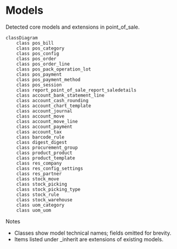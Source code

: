 # Models

Detected core models and extensions in point_of_sale.

```mermaid
classDiagram
    class pos_bill
    class pos_category
    class pos_config
    class pos_order
    class pos_order_line
    class pos_pack_operation_lot
    class pos_payment
    class pos_payment_method
    class pos_session
    class report_point_of_sale_report_saledetails
    class account_bank_statement_line
    class account_cash_rounding
    class account_chart_template
    class account_journal
    class account_move
    class account_move_line
    class account_payment
    class account_tax
    class barcode_rule
    class digest_digest
    class procurement_group
    class product_product
    class product_template
    class res_company
    class res_config_settings
    class res_partner
    class stock_move
    class stock_picking
    class stock_picking_type
    class stock_rule
    class stock_warehouse
    class uom_category
    class uom_uom
```

Notes
- Classes show model technical names; fields omitted for brevity.
- Items listed under _inherit are extensions of existing models.
